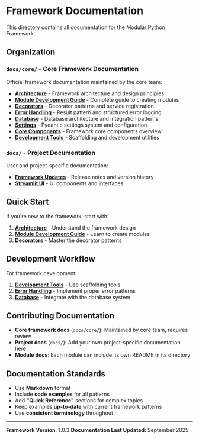 # Framework Documentation

This directory contains all documentation for the Modular Python Framework.

## Organization

### `docs/core/` - Core Framework Documentation
Official framework documentation maintained by the core team:

- **[Architecture](core/architecture.md)** - Framework architecture and design principles
- **[Module Development Guide](core/module-development-guide.md)** - Complete guide to creating modules
- **[Decorators](core/decorators.md)** - Decorator patterns and service registration
- **[Error Handling](core/error-handling.md)** - Result pattern and structured error logging
- **[Database](core/database.md)** - Database architecture and integration patterns
- **[Settings](core/settings.md)** - Pydantic settings system and configuration
- **[Core Components](core/core-components.md)** - Framework core components overview
- **[Development Tools](core/development-tools.md)** - Scaffolding and development utilities

### `docs/` - Project Documentation
User and project-specific documentation:

- **[Framework Updates](core/framework-updates.md)** - Release notes and version history
- **[Streamlit UI](core/streamlit-ui.md)** - UI components and interfaces

## Quick Start

If you're new to the framework, start with:

1. **[Architecture](core/architecture.md)** - Understand the framework design
2. **[Module Development Guide](core/module-development-guide.md)** - Learn to create modules
3. **[Decorators](core/decorators.md)** - Master the decorator patterns

## Development Workflow

For framework development:

1. **[Development Tools](core/development-tools.md)** - Use scaffolding tools
2. **[Error Handling](core/error-handling.md)** - Implement proper error patterns
3. **[Database](core/database.md)** - Integrate with the database system

## Contributing Documentation

- **Core framework docs** (`docs/core/`): Maintained by core team, requires review
- **Project docs** (`docs/`): Add your own project-specific documentation here
- **Module docs**: Each module can include its own README in its directory

## Documentation Standards

- Use **Markdown** format
- Include **code examples** for all patterns
- Add **"Quick Reference"** sections for complex topics
- Keep examples **up-to-date** with current framework patterns
- Use **consistent terminology** throughout

---

**Framework Version**: 1.0.3
**Documentation Last Updated**: September 2025